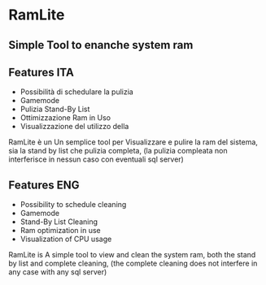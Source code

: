 # RamLite
## Simple Tool to enanche system ram






## Features ITA

- Possibilità di schedulare la pulizia 
- Gamemode 
- Pulizia Stand-By List
- Ottimizzazione Ram in Uso 
- Visualizzazione del utilizzo della 

RamLite è un Un semplice tool per Visualizzare e pulire la ram del sistema, sia la stand by list che pulizia completa, (la pulizia compleata non interferisce in nessun caso con eventuali sql server)

## Features ENG

- Possibility to schedule cleaning 
- Gamemode 
- Stand-By List Cleaning
- Ram optimization in use
- Visualization of CPU usage


RamLite is A simple tool to view and clean the system ram, both the stand by list and complete cleaning, (the complete cleaning does not interfere in any case with any sql server)

